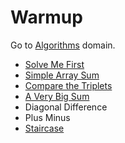 # Warmup
Go to [Algorithms](../../algorithms) domain.

- [Solve Me First](solve-me-first.hs)
- [Simple Array Sum](simple-array-sum.hs)
- [Compare the Triplets](compare-the-triplets.hs)
- [A Very Big Sum](a-very-big-sum.hs)
- Diagonal Difference
- Plus Minus
- [Staircase](staircase.hs)
